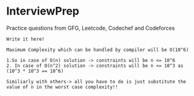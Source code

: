 # InterviewPrep

Practice questions from GFG, Leetcode, Codechef and Codeforces

```
Write it here!

Maximum Complexity which can be handled by compiler will be O(10^6) 

1.So in case of O(n) solution -> constraints will be n <= 10^6 
2. In case of O(n^2) solution -> constraints will be n <= 10^3 as (10^3 * 10^3 == 10^6)

Similiarly with others-> all you have to do is just substitute the value of n in the worst case complexity!!

```
